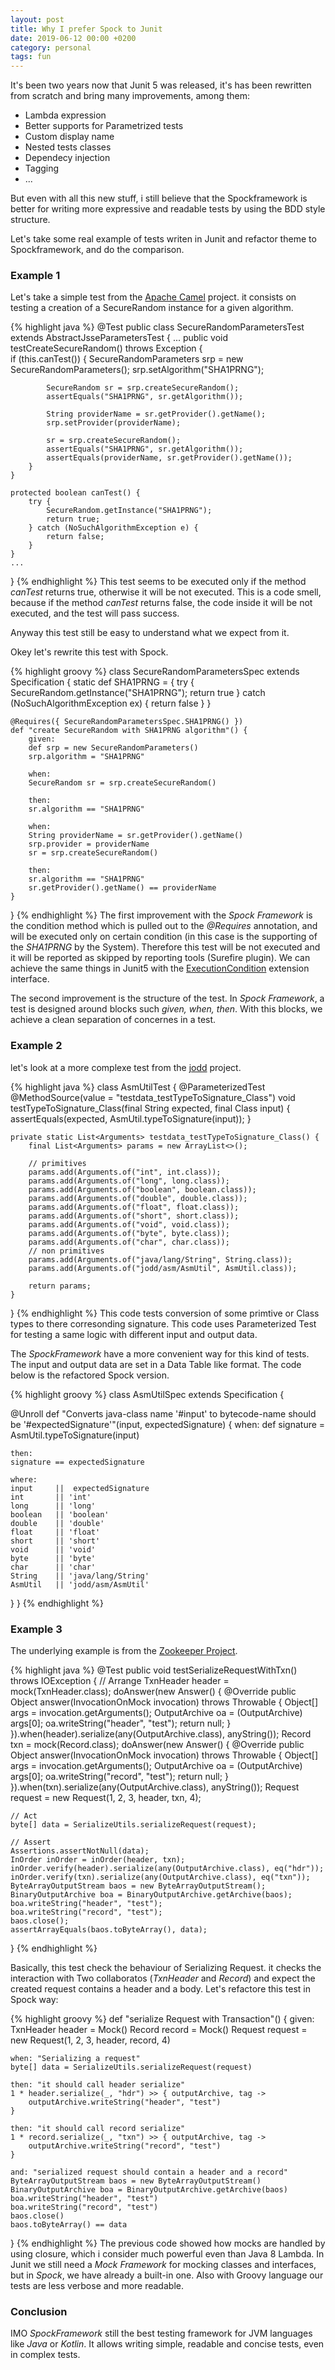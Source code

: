 ```yaml
---
layout: post
title: Why I prefer Spock to Junit
date: 2019-06-12 00:00 +0200
category: personal
tags: fun
---
```


It's been two years now that Junit 5 was released, it's has been rewritten from scratch and bring many improvements, among them:
- Lambda expression
- Better supports for Parametrized tests
- Custom display name
- Nested tests classes
- Dependecy injection
- Tagging
- ...

But even with all this new stuff, i still believe that the Spockframework is better for writing more expressive and readable tests by using the BDD style structure.

Let's take some real example of tests writen in Junit and refactor theme to Spockframework, and do the comparison.

### Example 1
Let's take a simple test from the [Apache Camel](https://github.com/apache/camel/blob/master/core/camel-core/src/test/java/org/apache/camel/support/jsse/SecureRandomParametersTest.java) project. it consists on testing a creation of a SecureRandom instance for a given algorithm. 

{% highlight java %}
@Test
public class SecureRandomParametersTest extends AbstractJsseParametersTest {
    ...
    public void testCreateSecureRandom() throws Exception {    
        if (this.canTest()) {
            SecureRandomParameters srp = new SecureRandomParameters();
            srp.setAlgorithm("SHA1PRNG");
            
            SecureRandom sr = srp.createSecureRandom();
            assertEquals("SHA1PRNG", sr.getAlgorithm());
            
            String providerName = sr.getProvider().getName();
            srp.setProvider(providerName);
            
            sr = srp.createSecureRandom();
            assertEquals("SHA1PRNG", sr.getAlgorithm());
            assertEquals(providerName, sr.getProvider().getName());
        }
    }
    
    protected boolean canTest() {
        try {
            SecureRandom.getInstance("SHA1PRNG");
            return true;
        } catch (NoSuchAlgorithmException e) {
            return false;
        }
    }
    ...
}
{% endhighlight %}
This test seems to be executed only if the method _canTest_ returns true, otherwise it will be not executed. This is a code smell, because if the method _canTest_ returns false, the code inside it will be not executed, and the test will pass success.

Anyway this test still be easy to understand what we expect from it.

Okey let's rewrite this test with Spock.

{% highlight groovy %}
class SecureRandomParametersSpec extends Specification {
    static def SHA1PRNG = {
        try {
            SecureRandom.getInstance("SHA1PRNG");
            return true
        } catch (NoSuchAlgorithmException ex) {
            return false
        }
    }

    @Requires({ SecureRandomParametersSpec.SHA1PRNG() })
    def "create SecureRandom with SHA1PRNG algorithm"() {
        given:
        def srp = new SecureRandomParameters()
        srp.algorithm = "SHA1PRNG"

        when:
        SecureRandom sr = srp.createSecureRandom()

        then:
        sr.algorithm == "SHA1PRNG"

        when:
        String providerName = sr.getProvider().getName()
        srp.provider = providerName
        sr = srp.createSecureRandom()

        then:
        sr.algorithm == "SHA1PRNG"
        sr.getProvider().getName() == providerName
    }
}
{% endhighlight %}
The first improvement with the _Spock Framework_ is the condition method which is pulled out to the _@Requires_ annotation, and will be executed only on certain condition (in this case is the supporting of the _SHA1PRNG_ by the System). Therefore this test will be not executed and it will be reported as skipped by reporting tools (Surefire plugin).
We can achieve the same things in Junit5 with the [ExecutionCondition](https://junit.org/junit5/docs/5.0.3/api/org/junit/jupiter/api/extension/ExecutionCondition.html) extension interface.


The second improvement is the structure of the test. In _Spock Framework_, a test is designed around blocks such _given, when, then_. With this blocks, we achieve a clean separation of concernes in a test.    

### Example 2
let's look at a more complexe test from the [jodd](https://github.com/oblac/jodd) project.

{% highlight java %}
class AsmUtilTest {
    @ParameterizedTest
    @MethodSource(value = "testdata_testTypeToSignature_Class")
    void testTypeToSignature_Class(final String expected, final Class input) {
        assertEquals(expected, AsmUtil.typeToSignature(input));
    }

    private static List<Arguments> testdata_testTypeToSignature_Class() {
        final List<Arguments> params = new ArrayList<>();

        // primitives
        params.add(Arguments.of("int", int.class));
        params.add(Arguments.of("long", long.class));
        params.add(Arguments.of("boolean", boolean.class));
        params.add(Arguments.of("double", double.class));
        params.add(Arguments.of("float", float.class));
        params.add(Arguments.of("short", short.class));
        params.add(Arguments.of("void", void.class));
        params.add(Arguments.of("byte", byte.class));
        params.add(Arguments.of("char", char.class));
        // non primitives
        params.add(Arguments.of("java/lang/String", String.class));
        params.add(Arguments.of("jodd/asm/AsmUtil", AsmUtil.class));

        return params;
    }
}
{% endhighlight %}
This code tests conversion of some primtive or Class types to there corresonding signature. This code uses Parameterized Test for testing a same logic with different input and output data.

The _SpockFramework_ have a more convenient way for this kind of tests. The input and output data are set in a Data Table like format. The code below is the refactored Spock version.

{% highlight groovy %}
class AsmUtilSpec extends Specification {

  @Unroll
  def "Converts java-class name '#input' to bytecode-name should be '#expectedSignature'"(input, expectedSignature) {
    when:
    def signature = AsmUtil.typeToSignature(input)

    then:
    signature == expectedSignature

    where:
    input     ||  expectedSignature
    int       || 'int'
    long      || 'long'
    boolean   || 'boolean'
    double    || 'double'
    float     || 'float'
    short     || 'short'
    void      || 'void'
    byte      || 'byte'
    char      || 'char'
    String    || 'java/lang/String'
    AsmUtil   || 'jodd/asm/AsmUtil'
  }
}
{% endhighlight %}

### Example 3
The underlying example is from the [Zookeeper Project](https://github.com/apache/zookeeper/blob/master/zookeeper-server/src/test/java/org/apache/zookeeper/server/util/SerializeUtilsTest.java). 

{% highlight java %}
@Test
public void testSerializeRequestWithTxn() throws IOException {
// Arrange
TxnHeader header = mock(TxnHeader.class);
    doAnswer(new Answer() {
        @Override
        public Object answer(InvocationOnMock invocation) throws Throwable {
        Object[] args = invocation.getArguments();
        OutputArchive oa = (OutputArchive) args[0];
        oa.writeString("header", "test");
        return null;
        }
    }).when(header).serialize(any(OutputArchive.class), anyString());
    Record txn = mock(Record.class);
    doAnswer(new Answer() {
        @Override
        public Object answer(InvocationOnMock invocation) throws Throwable {
        Object[] args = invocation.getArguments();
        OutputArchive oa = (OutputArchive) args[0];
        oa.writeString("record", "test");
        return null;
        }
    }).when(txn).serialize(any(OutputArchive.class), anyString());
    Request request = new Request(1, 2, 3, header, txn, 4);

    // Act
    byte[] data = SerializeUtils.serializeRequest(request);

    // Assert
    Assertions.assertNotNull(data);
    InOrder inOrder = inOrder(header, txn);
    inOrder.verify(header).serialize(any(OutputArchive.class), eq("hdr"));
    inOrder.verify(txn).serialize(any(OutputArchive.class), eq("txn"));
    ByteArrayOutputStream baos = new ByteArrayOutputStream();
    BinaryOutputArchive boa = BinaryOutputArchive.getArchive(baos);
    boa.writeString("header", "test");
    boa.writeString("record", "test");
    baos.close();
    assertArrayEquals(baos.toByteArray(), data);
}
{% endhighlight %}

Basically, this test check the behaviour of Serializing Request. it checks the interaction with Two collaboratos (_TxnHeader_ and _Record_) and expect the created request contains a header and a body.
Let's refactore this test in Spock way:

{% highlight groovy %}
def "serialize Request with Transaction"() {
    given:
    TxnHeader header = Mock()
    Record record = Mock()
    Request request = new Request(1, 2, 3, header, record, 4)

    when: "Serializing a request"
    byte[] data = SerializeUtils.serializeRequest(request)

    then: "it should call header serialize"
    1 * header.serialize(_, "hdr") >> { outputArchive, tag ->
        outputArchive.writeString("header", "test")
    }

    then: "it should call record serialize"
    1 * record.serialize(_, "txn") >> { outputArchive, tag ->
        outputArchive.writeString("record", "test")
    }

    and: "serialized request should contain a header and a record"
    ByteArrayOutputStream baos = new ByteArrayOutputStream()
    BinaryOutputArchive boa = BinaryOutputArchive.getArchive(baos)
    boa.writeString("header", "test")
    boa.writeString("record", "test")
    baos.close()
    baos.toByteArray() == data
}
{% endhighlight %}
The previous code showed how mocks are handled by using closure, which i consider much powerful even than Java 8 Lambda. In Junit we still need a _Mock Framework_ for mocking classes and interfaces, but in _Spock_, we have already a built-in one. 
Also with Groovy language our tests are less verbose and more readable.


### Conclusion
IMO _SpockFramework_ still the best testing framework for JVM languages like _Java_ or _Kotlin_. It allows writing simple, readable and concise tests, even in complex tests.